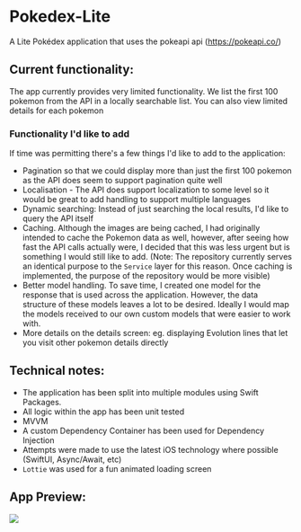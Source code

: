 # Pokedex-Lite
A Lite Pokédex application that uses the pokeapi api (https://pokeapi.co/)

## Current functionality:
The app currently provides very limited functionality. We list the first 100 pokemon from the API in a locally searchable list.
You can also view limited details for each pokemon

### Functionality I'd like to add
If time was permitting there's a few things I'd like to add to the application:
- Pagination so that we could display more than just the first 100 pokemon as the API does seem to support pagination quite well
- Localisation - The API does support localization to some level so it would be great to add handling to support multiple languages
- Dynamic searching: Instead of just searching the local results, I'd like to query the API itself
- Caching. Although the images are being cached, I had originally intended to cache the Pokemon data as well, however, after seeing how fast the API calls actually were, I decided that this was less urgent but is something I would still like to add.
(Note: The repository currently serves an identical purpose to the `Service` layer for this reason. Once caching is implemented, the purpose of the repository would be more visible)
- Better model handling. To save time, I created one model for the response that is used across the application. However, the data structure of these models leaves a lot to be desired. Ideally I would map the models received to our own custom models that were easier to work with.
- More details on the details screen: eg. displaying Evolution lines that let you visit other pokemon details directly

## Technical notes:
- The application has been split into multiple modules using Swift Packages. 
- All logic within the app has been unit tested
- MVVM
- A custom Dependency Container has been used for Dependency Injection
- Attempts were made to use the latest iOS technology where possible (SwiftUI, Async/Await, etc)
- `Lottie` was used for a fun animated loading screen

## App Preview:
![](https://github.com/Zamo22/Pokedex-Lite/blob/main/App%20Preview.gif)
